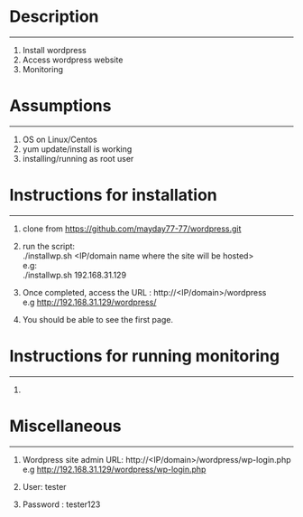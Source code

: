 # Description
--------------
1) Install wordpress
2) Access wordpress website
3) Monitoring

# Assumptions
--------------
1) OS on Linux/Centos
2) yum update/install is working
3) installing/running as root user

# Instructions for installation
--------------------------------
1) clone from https://github.com/mayday77-77/wordpress.git
2) run the script:  
   ./installwp.sh <IP/domain name where the site will be hosted>  
   e.g:  
   ./installwp.sh 192.168.31.129
   
 3) Once completed, access the URL : http://<IP/domain>/wordpress  
    e.g http://192.168.31.129/wordpress/
 4) You should be able to see the first page.
 
 # Instructions for running monitoring
 --------------------------------------
 1)
 
 # Miscellaneous
 ----------------
 1) Wordpress site admin URL: http://<IP/domain>/wordpress/wp-login.php
    e.g http://192.168.31.129/wordpress/wp-login.php
 
 2) User: tester
 3) Password : tester123
